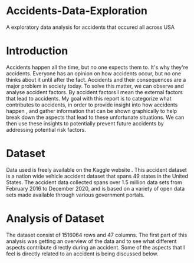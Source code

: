 # Accidents-Data-Exploration
A exploratory data analysis for accidents that occured all across USA
# Introduction
Accidents happen all the time, but no one expects them to. It's why they're accidents. Everyone has an opinion on how accidents occur, but no one thinks about it until after the fact. Accidents and their consequences are a major problem in society today. To solve this matter, we can observe and analyse accident factors. By accident factors I mean the external factors that lead to accidents. My goal with this report is to categorize what contributes to accidents, in order to provide insight into how accidents happen , and gather information that can be shown graphically to help break down the aspects that lead to these unfortunate situations. We can then use these insights to potentially prevent future accidents by addressing potential risk factors.
# Dataset
Data used is freely available on the Kaggle website .  This accident dataset is a nation wide vehicle accident dataset that spans 49 states in the United States. The accident data collected spans over 1.5 million data sets from February 2016 to December 2020, and is based on a variety of open data sets made available through various government portals.
# Analysis of Dataset	
The dataset consist of 1516064 rows and 47 columns. The first part of this analysis was getting an overview of the data and to see what different aspects contribute directly during an accident. Some of the aspects that I feel is directly related to an accident is being discussed below.
